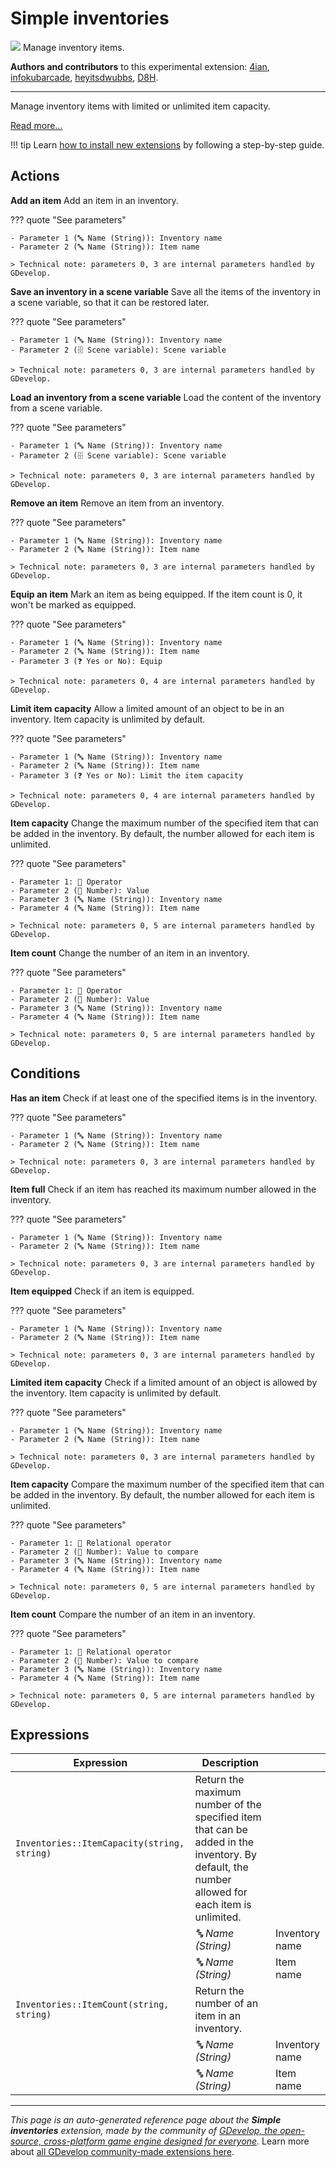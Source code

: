 # Simple inventories

<img src="https://asset-resources.gdevelop.io/public-resources/Icons/Glyphster Pack/Master/SVG/Education and Learning/032fea6b6614c8b1c923bc3336520e8c24a418d18c16dae507ef2e885e01f8c9_Education and Learning_education_school_bag_backpack.svg" class="extension-icon"></img>
Manage inventory items.

**Authors and contributors** to this experimental extension: [4ian](https://gd.games/4ian), [infokubarcade](https://gd.games/infokubarcade), [heyitsdwubbs](https://gd.games/heyitsdwubbs), [D8H](https://gd.games/D8H).

---

Manage inventory items with limited or unlimited item capacity.

[Read more...](/gdevelop5/all-features/inventory)

!!! tip
    Learn [how to install new extensions](/gdevelop5/extensions/search) by following a step-by-step guide.

## Actions

**Add an item**
Add an item in an inventory.

??? quote "See parameters"

    - Parameter 1 (🔤 Name (String)): Inventory name
    - Parameter 2 (🔤 Name (String)): Item name

    > Technical note: parameters 0, 3 are internal parameters handled by GDevelop.

**Save an inventory in a scene variable**
Save all the items of the inventory in a scene variable, so that it can be restored later.

??? quote "See parameters"

    - Parameter 1 (🔤 Name (String)): Inventory name
    - Parameter 2 (🗄️ Scene variable): Scene variable

    > Technical note: parameters 0, 3 are internal parameters handled by GDevelop.

**Load an inventory from a scene variable**
Load the content of the inventory from a scene variable.

??? quote "See parameters"

    - Parameter 1 (🔤 Name (String)): Inventory name
    - Parameter 2 (🗄️ Scene variable): Scene variable

    > Technical note: parameters 0, 3 are internal parameters handled by GDevelop.

**Remove an item**
Remove an item from an inventory.

??? quote "See parameters"

    - Parameter 1 (🔤 Name (String)): Inventory name
    - Parameter 2 (🔤 Name (String)): Item name

    > Technical note: parameters 0, 3 are internal parameters handled by GDevelop.

**Equip an item**
Mark an item as being equipped. If the item count is 0, it won't be marked as equipped.

??? quote "See parameters"

    - Parameter 1 (🔤 Name (String)): Inventory name
    - Parameter 2 (🔤 Name (String)): Item name
    - Parameter 3 (❓ Yes or No): Equip

    > Technical note: parameters 0, 4 are internal parameters handled by GDevelop.

**Limit item capacity**
Allow a limited amount of an object to be in an inventory. Item capacity is unlimited by default.

??? quote "See parameters"

    - Parameter 1 (🔤 Name (String)): Inventory name
    - Parameter 2 (🔤 Name (String)): Item name
    - Parameter 3 (❓ Yes or No): Limit the item capacity

    > Technical note: parameters 0, 4 are internal parameters handled by GDevelop.

**Item capacity**
Change the maximum number of the specified item that can be added in the inventory. By default, the number allowed for each item is unlimited.

??? quote "See parameters"

    - Parameter 1: 🟰 Operator
    - Parameter 2 (🔢 Number): Value
    - Parameter 3 (🔤 Name (String)): Inventory name
    - Parameter 4 (🔤 Name (String)): Item name

    > Technical note: parameters 0, 5 are internal parameters handled by GDevelop.

**Item count**
Change the number of an item in an inventory.

??? quote "See parameters"

    - Parameter 1: 🟰 Operator
    - Parameter 2 (🔢 Number): Value
    - Parameter 3 (🔤 Name (String)): Inventory name
    - Parameter 4 (🔤 Name (String)): Item name

    > Technical note: parameters 0, 5 are internal parameters handled by GDevelop.

## Conditions

**Has an item**
Check if at least one of the specified items is in the inventory.

??? quote "See parameters"

    - Parameter 1 (🔤 Name (String)): Inventory name
    - Parameter 2 (🔤 Name (String)): Item name

    > Technical note: parameters 0, 3 are internal parameters handled by GDevelop.

**Item full**
Check if an item has reached its maximum number allowed in the inventory.

??? quote "See parameters"

    - Parameter 1 (🔤 Name (String)): Inventory name
    - Parameter 2 (🔤 Name (String)): Item name

    > Technical note: parameters 0, 3 are internal parameters handled by GDevelop.

**Item equipped**
Check if an item is equipped.

??? quote "See parameters"

    - Parameter 1 (🔤 Name (String)): Inventory name
    - Parameter 2 (🔤 Name (String)): Item name

    > Technical note: parameters 0, 3 are internal parameters handled by GDevelop.

**Limited item capacity**
Check if a limited amount of an object is allowed by the inventory. Item capacity is unlimited by default.

??? quote "See parameters"

    - Parameter 1 (🔤 Name (String)): Inventory name
    - Parameter 2 (🔤 Name (String)): Item name

    > Technical note: parameters 0, 3 are internal parameters handled by GDevelop.

**Item capacity**
Compare the maximum number of the specified item that can be added in the inventory. By default, the number allowed for each item is unlimited.

??? quote "See parameters"

    - Parameter 1: 🟰 Relational operator
    - Parameter 2 (🔢 Number): Value to compare
    - Parameter 3 (🔤 Name (String)): Inventory name
    - Parameter 4 (🔤 Name (String)): Item name

    > Technical note: parameters 0, 5 are internal parameters handled by GDevelop.

**Item count**
Compare the number of an item in an inventory.

??? quote "See parameters"

    - Parameter 1: 🟰 Relational operator
    - Parameter 2 (🔢 Number): Value to compare
    - Parameter 3 (🔤 Name (String)): Inventory name
    - Parameter 4 (🔤 Name (String)): Item name

    > Technical note: parameters 0, 5 are internal parameters handled by GDevelop.

## Expressions

| Expression | Description |  |
|-----|-----|-----|
| `Inventories::ItemCapacity(string, string)` | Return the maximum number of the specified item that can be added in the inventory. By default, the number allowed for each item is unlimited. ||
| | _🔤 Name (String)_ | Inventory name |
| | _🔤 Name (String)_ | Item name |
| `Inventories::ItemCount(string, string)` | Return the number of an item in an inventory. ||
| | _🔤 Name (String)_ | Inventory name |
| | _🔤 Name (String)_ | Item name |


---

*This page is an auto-generated reference page about the **Simple inventories** extension, made by the community of [GDevelop, the open-source, cross-platform game engine designed for everyone](https://gdevelop.io/).* Learn more about [all GDevelop community-made extensions here](/gdevelop5/extensions).